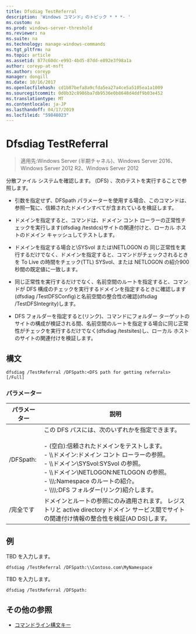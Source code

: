 ```yaml
---
title: Dfsdiag TestReferral
description: 'Windows コマンド」のトピック * * *- '
ms.custom: na
ms.prod: windows-server-threshold
ms.reviewer: na
ms.suite: na
ms.technology: manage-windows-commands
ms.tgt_pltfrm: na
ms.topic: article
ms.assetid: 877c60dc-e993-4bd5-87dd-e892e3f98a1a
author: coreyp-at-msft
ms.author: coreyp
manager: dongill
ms.date: 10/16/2017
ms.openlocfilehash: cd1b87befa8a9cfda5ea27a4ce5a5105ea1a1009
ms.sourcegitcommit: 0d0b32c8986ba7db9536e0b8648d4ddf9b03e452
ms.translationtype: MT
ms.contentlocale: ja-JP
ms.lasthandoff: 04/17/2019
ms.locfileid: "59848023"
---
```

# <a name="dfsdiag-testreferral"></a>Dfsdiag TestReferral

>適用先:Windows Server (半期チャネル)、Windows Server 2016、Windows Server 2012 R2、Windows Server 2012

分散ファイル システムを確認します。 \(DFS\) 、次のテストを実行することで参照します。  
  
-   引数を指定せず、DFSpath パラメーターを使用する場合、このコマンドは、参照一覧に、信頼されたドメインすべてが含まれているを検証します。  
  
-   ドメインを指定すると、コマンドは、ドメイン コント ローラーの正常性チェックを実行します\(dfsdiag \/testdcs\)サイトの関連付けと、ローカル ホストのドメイン キャッシュしてテストします。  
  
-   ドメインを指定する場合と\\SYSvol または\\NETLOGON の 同じ正常性を実行するだけでなく、ドメインを指定すると、コマンドがチェックされるときを To Live の時間をチェック\(TTL\) SYSvol、または NETLOGON の紹介900 秒間の既定値に一致します。  
  
-   同じ正常性を実行するだけでなく、名前空間のルートを指定すると、コマンドが DFS 構成のチェックを実行するドメインを指定するときに確認します\(dfsdiag \/TestDFSConfig\)と名前空間の整合性の確認\(dfsdiag \/TestDFSIntegrity\)します。  
  
-   DFS フォルダーを指定すると\(リンク\)、コマンドにフォルダー ターゲットのサイトの構成が検証される間、名前空間のルートを指定する場合に同じ正常性がチェックを実行するだけでなく\(dfsdiag \/testsites\)し、ローカル ホストのサイトの関連付けを検証します。  
  
  
  
## <a name="syntax"></a>構文  
  
```  
dfsdiag /TestReferral /DFSpath:<DFS path for getting referrals> [/Full]  
```  
  
### <a name="parameters"></a>パラメーター  
  
|パラメーター|説明|  
|-------|--------|  
|\/DFSpath:<path for getting referrals>|この DFS パスには、次のいずれかを指定できます。<br /><br />-   \(空白\):信頼されたドメインをテストします。<br />-   \\\\ドメイン:ドメイン コント ローラーの参照。<br />-   \\\\ドメイン\\SYSvol:SYSvol の参照。<br />-   \\\\ドメイン\\NETLOGON:NETLOGON の参照。<br />-   \\\\<Domain or server>\\<Namespace Root>:Namespace のルートの紹介。<br />-   \\\\<Domain or server>\\<Namespace root>\\<DFS folder>:DFS フォルダー\(リンク\)紹介します。|  
|\/完全です|ドメインとルートの参照にのみ適用されます。 レジストリと active directory ドメイン サービス間でサイトの関連付け情報の整合性を検証\(AD DS\)します。|  
  
## <a name="BKMK_Examples"></a>例  
TBD を入力します。  
  
```  
dfsdiag /TestReferral /DFSpath:\\Contoso.com\MyNamespace  
```  
  
TBD を入力します。  
  
```  
dfsdiag /TestReferral /DFSpath:  
```  
  
## <a name="additional-references"></a>その他の参照  
  
-   [コマンドライン構文キー](command-line-syntax-key.md)  
  

